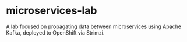 # microservices-lab

A lab focused on propagating data between microservices using Apache Kafka, deployed to OpenShift via Strimzi.

